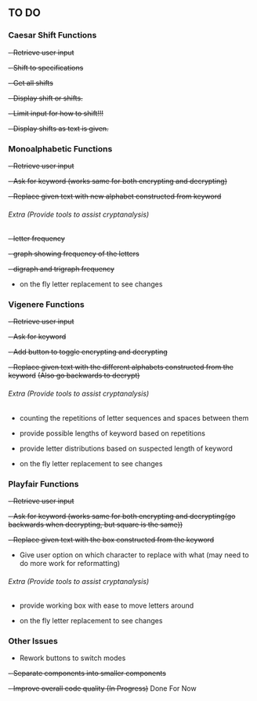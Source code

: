 ## TO DO

### Caesar Shift Functions
~~- Retrieve user input~~

~~- Shift to specifications~~

~~- Get all shifts~~

~~- Display shift or shifts.~~

~~- Limit input for how to shift!!!~~

~~- Display shifts as text is given.~~

### Monoalphabetic Functions
~~- Retrieve user input~~

~~- Ask for keyword (works same for both encrypting and decrypting)~~

~~- Replace given text with new alphabet constructed from keyword~~

###### Extra (Provide tools to assist cryptanalysis)
~~- letter frequency~~

~~- graph showing frequency of the letters~~

~~- digraph and trigraph frequency~~

- on the fly letter replacement to see changes


### Vigenere Functions
~~- Retrieve user input~~

~~- Ask for keyword~~

~~- Add button to toggle encrypting and decrypting~~

~~- Replace given text with the different alphabets constructed from  the keyword~~ ~~(Also go backwards to decrypt)~~


###### Extra (Provide tools to assist cryptanalysis)
- counting the repetitions of letter sequences and spaces between them

- provide possible lengths of keyword based on repetitions

- provide letter distributions based on suspected length of keyword

- on the fly letter replacement to see changes

### Playfair Functions
~~- Retrieve user input~~

~~- Ask for keyword (works same for both encrypting and decrypting(go backwards when decrypting, but square is the same))~~

~~- Replace given text with the box constructed from  the keyword~~

- Give user option on which character to replace with what (may need to do more work for reformatting)

###### Extra (Provide tools to assist cryptanalysis)
- provide working box with ease to move letters around

- on the fly letter replacement to see changes

### Other Issues
- Rework buttons to switch modes

~~- Separate components into smaller components~~

~~- Improve overall code quality (In Progress)~~ Done For Now
